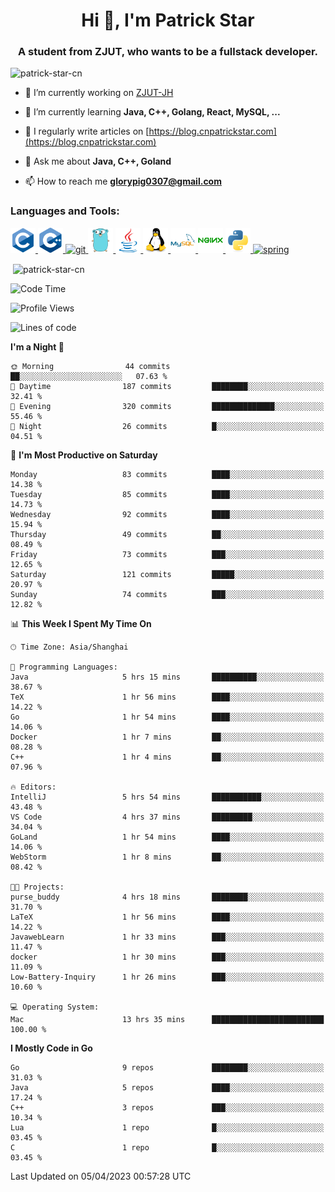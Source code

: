 <h1 align="center">Hi 👋, I'm Patrick Star</h1>
<h3 align="center">A student from ZJUT, who wants to be a fullstack developer.</h3>

<p align="left"> <img src="https://komarev.com/ghpvc/?username=patrick-star-cn&label=Profile%20views&color=0e75b6&style=flat" alt="patrick-star-cn" /> </p>

- 🔭 I’m currently working on [ZJUT-JH](https://github.com/zjutjh)

- 🌱 I’m currently learning **Java, C++, Golang, React, MySQL, ...**

- 📝 I regularly write articles on [https://blog.cnpatrickstar.com](https://blog.cnpatrickstar.com)

- 💬 Ask me about **Java, C++, Goland**

- 📫 How to reach me **glorypig0307@gmail.com**


<h3 align="left">Languages and Tools:</h3>
<p align="left"> 
  <a href="https://www.cprogramming.com/" target="_blank" rel="noreferrer"> 
    <img src="https://raw.githubusercontent.com/devicons/devicon/master/icons/c/c-original.svg" alt="c" width="40" height="40"/> 
  </a> 
  <a href="https://www.w3schools.com/cpp/" target="_blank" rel="noreferrer"> 
    <img src="https://raw.githubusercontent.com/devicons/devicon/master/icons/cplusplus/cplusplus-original.svg" alt="cplusplus" width="40" height="40"/> 
  </a> 
  <a href="https://git-scm.com/" target="_blank" rel="noreferrer"> 
    <img src="https://www.vectorlogo.zone/logos/git-scm/git-scm-icon.svg" alt="git" width="40" height="40"/> 
  </a> 
  <a href="https://golang.org" target="_blank" rel="noreferrer"> 
    <img src="https://raw.githubusercontent.com/devicons/devicon/master/icons/go/go-original.svg" alt="go" width="40" height="40"/> 
  </a> 
  <a href="https://www.java.com" target="_blank" rel="noreferrer"> 
    <img src="https://raw.githubusercontent.com/devicons/devicon/master/icons/java/java-original.svg" alt="java" width="40" height="40"/> 
  </a> 
  <a href="https://www.linux.org/" target="_blank" rel="noreferrer"> 
    <img src="https://raw.githubusercontent.com/devicons/devicon/master/icons/linux/linux-original.svg" alt="linux" width="40" height="40"/> 
  </a> 
  <a href="https://www.mysql.com/" target="_blank" rel="noreferrer"> 
    <img src="https://raw.githubusercontent.com/devicons/devicon/master/icons/mysql/mysql-original-wordmark.svg" alt="mysql" width="40" height="40"/> 
  </a> 
  <a href="https://www.nginx.com" target="_blank" rel="noreferrer"> 
    <img src="https://raw.githubusercontent.com/devicons/devicon/master/icons/nginx/nginx-original.svg" alt="nginx" width="40" height="40"/> 
  </a> 
  <a href="https://www.python.org" target="_blank" rel="noreferrer"> 
    <img src="https://raw.githubusercontent.com/devicons/devicon/master/icons/python/python-original.svg" alt="python" width="40" height="40"/> 
  </a> 
  <a href="https://spring.io/" target="_blank" rel="noreferrer"> 
    <img src="https://www.vectorlogo.zone/logos/springio/springio-icon.svg" alt="spring" width="40" height="40"/> 
  </a>
</p>

<p>&nbsp;<img align="center" src="https://github-readme-stats.vercel.app/api?username=patrick-star-cn&show_icons=true&locale=en" alt="patrick-star-cn" /></p>

<!--START_SECTION:waka-->
![Code Time](http://img.shields.io/badge/Code%20Time-177%20hrs%2057%20mins-blue)

![Profile Views](http://img.shields.io/badge/Profile%20Views-1-blue)

![Lines of code](https://img.shields.io/badge/From%20Hello%20World%20I%27ve%20Written-5.8%20million%20lines%20of%20code-blue)

**I'm a Night 🦉** 

```text
🌞 Morning                44 commits          ██░░░░░░░░░░░░░░░░░░░░░░░   07.63 % 
🌆 Daytime                187 commits         ████████░░░░░░░░░░░░░░░░░   32.41 % 
🌃 Evening                320 commits         ██████████████░░░░░░░░░░░   55.46 % 
🌙 Night                  26 commits          █░░░░░░░░░░░░░░░░░░░░░░░░   04.51 % 
```
📅 **I'm Most Productive on Saturday** 

```text
Monday                   83 commits          ████░░░░░░░░░░░░░░░░░░░░░   14.38 % 
Tuesday                  85 commits          ████░░░░░░░░░░░░░░░░░░░░░   14.73 % 
Wednesday                92 commits          ████░░░░░░░░░░░░░░░░░░░░░   15.94 % 
Thursday                 49 commits          ██░░░░░░░░░░░░░░░░░░░░░░░   08.49 % 
Friday                   73 commits          ███░░░░░░░░░░░░░░░░░░░░░░   12.65 % 
Saturday                 121 commits         █████░░░░░░░░░░░░░░░░░░░░   20.97 % 
Sunday                   74 commits          ███░░░░░░░░░░░░░░░░░░░░░░   12.82 % 
```


📊 **This Week I Spent My Time On** 

```text
🕑︎ Time Zone: Asia/Shanghai

💬 Programming Languages: 
Java                     5 hrs 15 mins       ██████████░░░░░░░░░░░░░░░   38.67 % 
TeX                      1 hr 56 mins        ████░░░░░░░░░░░░░░░░░░░░░   14.22 % 
Go                       1 hr 54 mins        ████░░░░░░░░░░░░░░░░░░░░░   14.06 % 
Docker                   1 hr 7 mins         ██░░░░░░░░░░░░░░░░░░░░░░░   08.28 % 
C++                      1 hr 4 mins         ██░░░░░░░░░░░░░░░░░░░░░░░   07.96 % 

🔥 Editors: 
IntelliJ                 5 hrs 54 mins       ███████████░░░░░░░░░░░░░░   43.48 % 
VS Code                  4 hrs 37 mins       █████████░░░░░░░░░░░░░░░░   34.04 % 
GoLand                   1 hr 54 mins        ████░░░░░░░░░░░░░░░░░░░░░   14.06 % 
WebStorm                 1 hr 8 mins         ██░░░░░░░░░░░░░░░░░░░░░░░   08.42 % 

🐱‍💻 Projects: 
purse_buddy              4 hrs 18 mins       ████████░░░░░░░░░░░░░░░░░   31.70 % 
LaTeX                    1 hr 56 mins        ████░░░░░░░░░░░░░░░░░░░░░   14.22 % 
JavawebLearn             1 hr 33 mins        ███░░░░░░░░░░░░░░░░░░░░░░   11.47 % 
docker                   1 hr 30 mins        ███░░░░░░░░░░░░░░░░░░░░░░   11.09 % 
Low-Battery-Inquiry      1 hr 26 mins        ███░░░░░░░░░░░░░░░░░░░░░░   10.60 % 

💻 Operating System: 
Mac                      13 hrs 35 mins      █████████████████████████   100.00 % 
```

**I Mostly Code in Go** 

```text
Go                       9 repos             ████████░░░░░░░░░░░░░░░░░   31.03 % 
Java                     5 repos             ████░░░░░░░░░░░░░░░░░░░░░   17.24 % 
C++                      3 repos             ███░░░░░░░░░░░░░░░░░░░░░░   10.34 % 
Lua                      1 repo              █░░░░░░░░░░░░░░░░░░░░░░░░   03.45 % 
C                        1 repo              █░░░░░░░░░░░░░░░░░░░░░░░░   03.45 % 
```




 Last Updated on 05/04/2023 00:57:28 UTC
<!--END_SECTION:waka-->